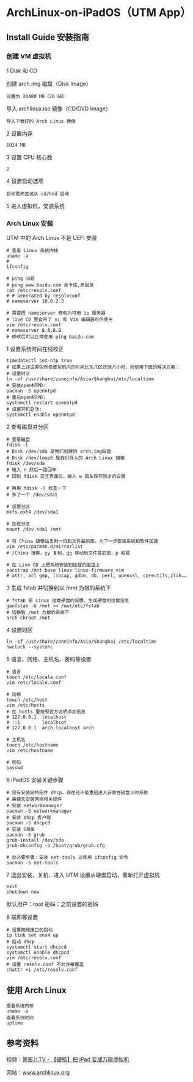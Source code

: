 # ArchLinux-on-iPadOS（UTM App）

## Install Guide 安装指南

### 创建 VM 虚拟机

1 Disk 和 CD

创建 arch.img 磁盘（Disk Image）

    设置为 20480 MB（20 GB）

导入 archlinux.iso 镜像（CD/DVD Image）

    导入下载好的 Arch Linux 镜像

2 设置内存

    1024 MB

3 设置 CPU 核心数

    2

4 设置启动选项

    启动首先尝试从 cd/hdd 启动

5 进入虚拟机，安装系统

### Arch Linux 安装

UTM 中的 Arch Linux 不是 UEFI 安装

```shell
# 查看 Linux 系统内核
uname -a
#
ifconfig
```

```shell
# ping 问题
# ping www.baidu.com 会卡住,原因是
cat /etc/resolv.conf
# # Generated by resolvconf
# nameserver 10.0.2.3

# 需要把 nameserver 修改为可用 ip 服务器
# live CD 里自带了 vi 和 Vim 编辑器可供使用
vim /etc/resolv.conf
# nameserver 8.8.8.8
# 修改后可以正常使用 ping baidu.com
```

1 设置系统时间在线校正

```shell
timedatectl set-ntp true
# 如果上述设置依然使虚拟机内的时间比东八区还快八小时，则使用下面的解决方案：
# 设置时区
ln -sf /usr/share/zoneinfo/Asia/Shanghai/etc/localtime
# 安装openNTPD: 
pacman -S openntpd
# 重启openNTPD: 
systemctl restart openntpd
# 设置开机启动: 
systemctl enable openntpd
```

2 查看磁盘并分区

```shell
# 查看磁盘
fdisk -l
# Disk /dev/sda 是我们创建的 arch.img磁盘
# Disk /dev/loop0 是我们导入的 Arch Linux 镜像
fdisk /dev/sda
# 输入 n 然后一路回车
# 回到 fdisk 交互界面后，输入 w 回车保存刚才的设置

# 再用 fdisk -l 检查一下
# 多了一个 /dev/sda1

# 设置分区
mkfs.ext4 /dev/sda1

# 挂载分区
mount /dev.sda1 /mnt

# 将 China 镜像站复制一份到文件最前面，为下一步安装系统和软件加速
vim /etc/pacman.d/mirrorlist
# /China 搜索，yy 复制，gg 移动到文件最前面，p 粘贴

# 在 Live CD 上把系统安装到挂载的磁盘上
pacstrap /mnt base linux linux-firmware vim
# attr, acl gmp, libcap, gdbm, db, perl, openssl, coreutils,zlib……
```

3 生成 fstab 并切换到以 /mnt 为根的系统下

```shell
# fstab 是 Linux 挂载硬盘的设置，生成硬盘的挂载信息
genfstab -U /mnt >> /mnt/etc/fstab
# 切换到 /mnt 为根的系统下
arch-chroot /mnt
```

4 设置时区
```shell
ln -sf /usr/share/zoneinfo/Asia/Shanghai /etc/localtime
hwclock --systohc
```

5 语言、网络、主机名、密码等设置

```shell
# 语言
touch /etc/locale.conf
vim /etc/locale.conf

# 网络
touch /etc/host
vim /etc/hosts
# 在 hosts 里按照官方说明添加信息
# 127.0.0.1  localhost
# ::1        localhsot
# 127.0.0.1  arch.localhost arch

# 主机名
touch /etc/hostname
vim /etc/hostname

# 密码
passwd
```

6 iPadOS 安装关键步骤

```shell
# 没有安装网络部件 dhcp，现在还不能重启进入安装在磁盘上的系统
# 需要先安装网络相关部件
# 安装 networkmanager
pacman -S networkmanager
# 安装 dhcp 客户端
pacman -S dhcpcd
# 安装 GRUB
pacman -S grub
grub-install /dev/sda
grub-mkconfig -o /boot/grub/grub.cfg

# 非必要步骤：安装 net-tools 以使用 ifconfig 命令
pacman -S net-tools
```

7 退出安装，关机，进入 UTM 设置从硬盘启动，重新打开虚拟机

```shell
exit
shutdown now
```

默认用户：root
密码：之前设置的密码

8 联网等设置

```shell
# 设置网络接口的启动
ip link set ens4 up
# 启动 dhcp
systemctl start dhcpcd
systemctl enable dhcpcd
vim /etc/resolv.conf
# 设置 resolv.conf 不允许被覆盖
chattr +i /etc/resolv.conf
```

## 使用 Arch Linux

```shell
查看系统内核
uname -a
查看系统时间
uptime
```

## 参考资料

视频：[黑影儿TV - 【硬核】把 iPad 变成万能虚拟机](https://b23.tv/BV1vK4y1r724)

网站：www.archlinux.org



